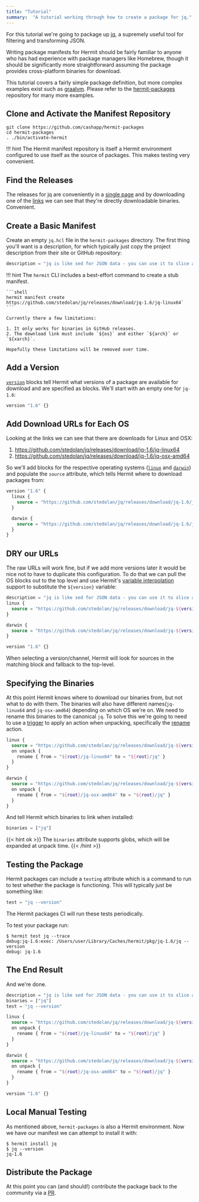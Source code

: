 ```yaml
---
title: "Tutorial"
summary:  "A tutorial working through how to create a package for jq."
---
```


For this tutorial we're going to package up [jq](https://stedolan.github.io/jq), 
a supremely useful tool for filtering and transforming JSON.

Writing package manifests for Hermit should be fairly familiar to anyone who
has had experience with package managers like Homebrew, though it should be
significantly more straightforward assuming the package provides
cross-platform binaries for download.

This tutorial covers a fairly simple package definition, but more complex
examples exist such as [graalvm](https://github.com/cashapp/hermit-packages/blob/master/graalvm.hcl). Please refer to the
[hermit-packages](https://github.com/cashapp/hermit-packages) repository for
many more examples.

## Clone and Activate the Manifest Repository

```shell
git clone https://github.com/cashapp/hermit-packages
cd hermit-packages
. ./bin/activate-hermit
```

!!! hint
    The Hermit manifest repository is itself a Hermit environment configured to
    use itself as the source of packages. This makes testing very convenient.


## Find the Releases

The releases for jq are conveniently in a [single page](https://stedolan.github.io/jq/download/)
and by downloading one of the [links](https://github.com/stedolan/jq/releases/download/jq-1.6/jq-linux64)
we can see that they're directly downloadable binaries. Convenient.

## Create a Basic Manifest

Create an empty `jq.hcl` file in the `hermit-packages` directory. The first
thing you'll want is a description, for which typically just copy the project
description from their site or GitHub repository:

```terraform
description = "jq is like sed for JSON data - you can use it to slice and filter and map and transform structured data with the same ease that sed, awk, grep and friends let you play with text."
```

!!! hint
    The `hermit` CLI includes a best-effort command to create a stub manifest.

    ```shell
    hermit manifest create https://github.com/stedolan/jq/releases/download/jq-1.6/jq-linux64`
    ```

    Currently there a few limitations:

    1. It only works for binaries in GitHub releases.
    2. The download link must include `${os}` and either `${arch}` or `${xarch}`.

    Hopefully these limitations will be removed over time.

## Add a Version

[`version`](../schema/version) blocks tell Hermit what versions of a package
are available for download and are specified as blocks. We'll start with an
empty one for `jq-1.6`:

```terraform
version "1.6" {}
```

## Add Download URLs for Each OS

Looking at the links we can see that there are downloads for Linux and OSX:

1. https://github.com/stedolan/jq/releases/download/jq-1.6/jq-linux64
2. https://github.com/stedolan/jq/releases/download/jq-1.6/jq-osx-amd64

So we'll add blocks for the respective operating systems ([`linux`](../schema/linux) and [`darwin`](../schema/darwin)) and populate the
`source` attribute, which tells Hermit where to download packages from:

```terraform
version "1.6" {
  linux {
    source = "https://github.com/stedolan/jq/releases/download/jq-1.6/jq-linux64"
  }

  darwin {
    source = "https://github.com/stedolan/jq/releases/download/jq-1.6/jq-osx-amd64"
  }
}
```

## DRY our URLs

The raw URLs will work fine, but if we add more versions later it would be
nice not to have to duplicate this configuration. To do that we can pull the
OS blocks out to the top level and use Hermit's
[variable interpolation](../reference/#variable-interpolation)
support to substitute the `${version}` variable:

```terraform
description = "jq is like sed for JSON data - you can use it to slice and filter and map and transform structured data with the same ease that sed, awk, grep and friends let you play with text."
linux {
  source = "https://github.com/stedolan/jq/releases/download/jq-${version}/jq-linux64"
}

darwin {
  source = "https://github.com/stedolan/jq/releases/download/jq-${version}/jq-osx-amd64"
}

version "1.6" {}
```

When selecting a version/channel, Hermit will look for sources in the matching
block and fallback to the top-level.

## Specifying the Binaries

At this point Hermit knows where to download our binaries from, but not what
to do with them. The binaries will also have different names(`jq-linux64` and
`jq-osx-amd64`) depending on which OS we're on. We need to rename this
binaries to the canonical `jq`. To solve this we're going to need to use a
[trigger](../schema/on) to apply an action when unpacking, specifically the 
[rename](../schema/rename) action.

```terraform
linux {
  source = "https://github.com/stedolan/jq/releases/download/jq-${version}/jq-linux64"
  on unpack {
    rename { from = "${root}/jq-linux64" to = "${root}/jq" }
  }
}

darwin {
  source = "https://github.com/stedolan/jq/releases/download/jq-${version}/jq-osx-amd64"
  on unpack {
    rename { from = "${root}/jq-osx-amd64" to = "${root}/jq" }
  }
}
```

And tell Hermit which binaries to link when installed:

```terraform
binaries = ["jq"]
```

{{< hint ok >}}
The `binaries` attribute supports globs, which will be expanded at unpack time.
{{< /hint >}}

## Testing the Package

Hermit packages can include a `testing` attribute which is a command to run to
test whether the package is functioning. This will typically just be
something like:

```terraform
test = "jq --version"
```

The Hermit packages CI will run these tests periodically.

To test your package run:

```shell
$ hermit test jq --trace
debug:jq-1.6:exec: /Users/user/Library/Caches/hermit/pkg/jq-1.6/jq --version
debug: jq-1.6
```

## The End Result

And we're done.

```terraform
description = "jq is like sed for JSON data - you can use it to slice and filter and map and transform structured data with the same ease that sed, awk, grep and friends let you play with text."
binaries = ["jq"]
test = "jq --version"

linux {
  source = "https://github.com/stedolan/jq/releases/download/jq-${version}/jq-linux64"
  on unpack {
    rename { from = "${root}/jq-linux64" to = "${root}/jq" }
  }
}

darwin {
  source = "https://github.com/stedolan/jq/releases/download/jq-${version}/jq-osx-amd64"
  on unpack {
    rename { from = "${root}/jq-osx-amd64" to = "${root}/jq" }
  }
}

version "1.6" {}
```

## Local Manual Testing

As mentioned above, `hermit-packages` is also a Hermit environment. Now we
have our manifest we can attempt to install it with:

```shell
$ hermit install jq
$ jq --version
jq-1.6
```

## Distribute the Package

At this point you can (and should!) contribute the package back to the
community via a [PR](https://github.com/cashapp/hermit-packages/pulls).
